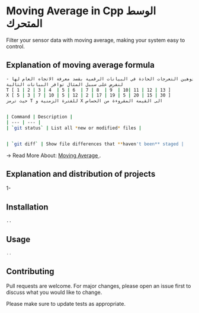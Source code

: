 # Moving Average in Cpp   الوسط المتحرك 
 
Filter your sensor data with moving average, making your system easy to control.

## Explanation of moving average formula
 
```bash
- تعريف: الأوساط المتحركة تستخدم في توهين التعرجات الحادة في البيانات الرقمية بقصد معرفة الاتجاه العام لها..
لنفرض على سبيل المثال توافر البيانات التالية 
T [ 1 | 2 | 3 | 4  | 5 | 6  | 7 | 8  | 9  | 10| 11 | 12 | 13 ]
X [ 5 | 3 | 7 | 10 | 5 | 12 | 2 | 17 | 19 | 5 | 20 | 15 | 30 ]
حيث ترمز T للفترة الزمنية و X الى القيمة المقروءة من الحساس 


| Command | Description |
| --- | --- |
| `git status` | List all *new or modified* files |


| `git diff` | Show file differences that **haven't been** staged |
```
-> Read More About: [Moving Average ](https://en.wikipedia.org/wiki/Moving_average).

## Explanation and distribution of projects

1-

## Installation
```bash
..

```
## Usage
```cpp
..

```
## Contributing



Pull requests are welcome. For major changes, please open an issue first to discuss what you would like to change.



Please make sure to update tests as appropriate.
